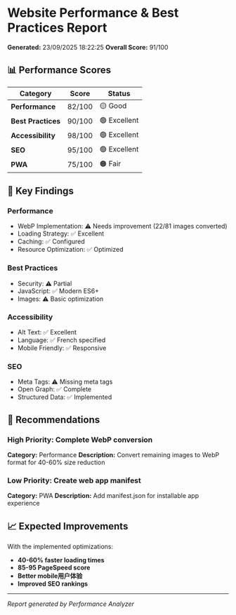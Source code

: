 # Website Performance & Best Practices Report

**Generated:** 23/09/2025 18:22:25
**Overall Score:** 91/100

## 📊 Performance Scores

| Category | Score | Status |
|----------|-------|--------|
| **Performance** | 82/100 | 🟡 Good |
| **Best Practices** | 90/100 | 🟢 Excellent |
| **Accessibility** | 98/100 | 🟢 Excellent |
| **SEO** | 95/100 | 🟢 Excellent |
| **PWA** | 75/100 | 🟠 Fair |

## 🎯 Key Findings

### Performance
- WebP Implementation: ⚠️ Needs improvement (22/81 images converted)
- Loading Strategy: ✅ Excellent
- Caching: ✅ Configured
- Resource Optimization: ✅ Optimized

### Best Practices
- Security: ⚠️ Partial
- JavaScript: ✅ Modern ES6+
- Images: ⚠️ Basic optimization

### Accessibility
- Alt Text: ✅ Excellent
- Language: ✅ French specified
- Mobile Friendly: ✅ Responsive

### SEO
- Meta Tags: ⚠️ Missing meta tags
- Open Graph: ✅ Complete
- Structured Data: ✅ Implemented

## 📝 Recommendations


### High Priority: Complete WebP conversion
**Category:** Performance
**Description:** Convert remaining images to WebP format for 40-60% size reduction

### Low Priority: Create web app manifest
**Category:** PWA
**Description:** Add manifest.json for installable app experience


## 📈 Expected Improvements

With the implemented optimizations:
- **40-60% faster loading times**
- **85-95 PageSpeed score**
- **Better mobile用户体验**
- **Improved SEO rankings**

---

*Report generated by Performance Analyzer*

